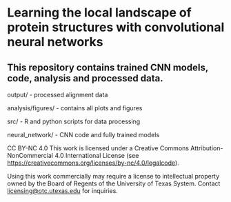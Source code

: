 # Learning the local landscape of protein structures with convolutional neural networks 
## This repository contains trained CNN models, code, analysis and processed data.

output/ - processed alignment data

analysis/figures/ - contains all plots and figures

src/ - R and python scripts for data processing

neural_network/ - CNN code and fully trained models

CC BY-NC 4.0
This work is licensed under a Creative Commons Attribution-NonCommercial 4.0 International License (see https://creativecommons.org/licenses/by-nc/4.0/legalcode).

Using this work commercially may require a license to intellectual property owned by the Board of Regents of the University of Texas System. Contact licensing@otc.utexas.edu for inquiries. 

